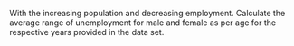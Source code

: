 With the increasing population and decreasing employment.
Calculate the  average range of unemployment for male and female as per age for the respective years provided in the data set.
